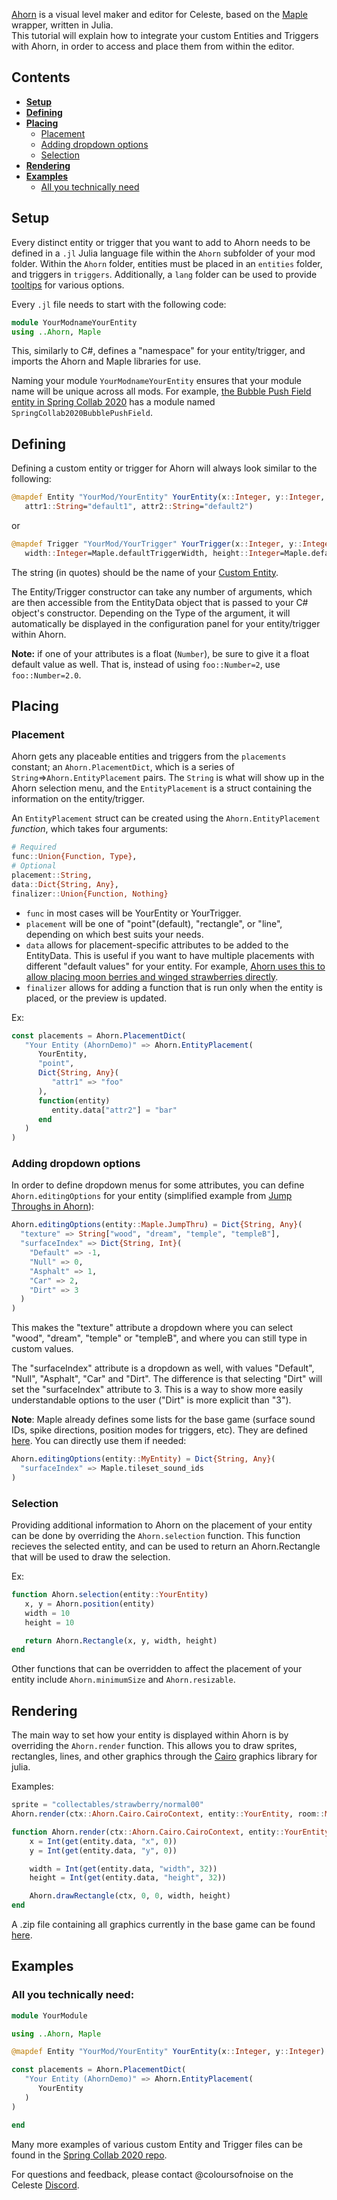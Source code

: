 [Ahorn](https://github.com/CelestialCartographers/Ahorn) is a visual level maker and editor for Celeste, based on the 
[Maple](https://github.com/CelestialCartographers/Maple) wrapper, written in Julia.  
This tutorial will explain how to integrate your custom Entities and Triggers with Ahorn, in order to access and place them from within the editor.

## Contents
- [**Setup**](#setup)
- [**Defining**](#defining)
- [**Placing**](#placing)
  - [Placement](#placement)
  - [Adding dropdown options](#adding-dropdown-options)
  - [Selection](#selection)
- [**Rendering**](#rendering)
- [**Examples**](#examples)
  - [All you technically need](#all-you-technically-need)

## Setup
Every distinct entity or trigger that you want to add to Ahorn needs to be defined in a `.jl` Julia language file within the `Ahorn` subfolder of your mod folder.
Within the `Ahorn` folder, entities must be placed in an `entities` folder, and triggers in `triggers`. Additionally, a `lang` folder can be used to provide [tooltips](https://github.com/EverestAPI/SpringCollab2020/blob/master/Ahorn/lang/en_gb.lang) for various options.

Every `.jl` file needs to start with the following code:
```julia
module YourModnameYourEntity
using ..Ahorn, Maple
```
This, similarly to C#, defines a "namespace" for your entity/trigger, and imports the Ahorn and Maple libraries for use.

Naming your module `YourModnameYourEntity` ensures that your module name will be unique across all mods. For example, [the Bubble Push Field entity in Spring Collab 2020](https://github.com/EverestAPI/SpringCollab2020/blob/master/Ahorn/entities/bubblePushField.jl) has a module named `SpringCollab2020BubblePushField`.

## Defining
Defining a custom entity or trigger for Ahorn will always look similar to the following:
```julia
@mapdef Entity "YourMod/YourEntity" YourEntity(x::Integer, y::Integer,
   attr1::String="default1", attr2::String="default2")
```
or
```julia
@mapdef Trigger "YourMod/YourTrigger" YourTrigger(x::Integer, y::Integer, 
   width::Integer=Maple.defaultTriggerWidth, height::Integer=Maple.defaultTriggerHeight)
```
The string (in quotes) should be the name of your [Custom Entity](Your-First-Code-Mod#creating-custom-entities-and-triggers).

The Entity/Trigger constructor can take any number of arguments, which are then accessible from the EntityData object that is passed to your C# object's constructor.
Depending on the Type of the argument, it will automatically be displayed in the configuration panel for your entity/trigger within Ahorn.

**Note:** if one of your attributes is a float (`Number`), be sure to give it a float default value as well. That is, instead of using `foo::Number=2`, use `foo::Number=2.0`.

## Placing
### Placement
Ahorn gets any placeable entities and triggers from the `placements` constant; an `Ahorn.PlacementDict`, which is a series of `String`=>`Ahorn.EntityPlacement` pairs.
The `String` is what will show up in the Ahorn selection menu, and the `EntityPlacement` is a struct containing the information on the entity/trigger.

An `EntityPlacement` struct can be created using the `Ahorn.EntityPlacement` *function*, which takes four arguments:
```julia
# Required
func::Union{Function, Type},
# Optional
placement::String,
data::Dict{String, Any},
finalizer::Union{Function, Nothing}
```
- `func` in most cases will be YourEntity or YourTrigger.
- `placement` will be one of "point"(default), "rectangle", or "line", depending on which best suits your needs.  
- `data` allows for placement-specific attributes to be added to the EntityData. This is useful if you want to have multiple placements with different "default values" for your entity. For example, [Ahorn uses this to allow placing moon berries and winged strawberries directly](https://github.com/CelestialCartographers/Ahorn/blob/master/src/entities/strawberry.jl#L12).
- `finalizer` allows for adding a function that is run only when the entity is placed, or the preview is updated.

Ex:
```julia
const placements = Ahorn.PlacementDict(
   "Your Entity (AhornDemo)" => Ahorn.EntityPlacement(
      YourEntity,
      "point",
      Dict{String, Any}(
         "attr1" => "foo"
      ),
      function(entity)
         entity.data["attr2"] = "bar"
      end
   )
)
```

### Adding dropdown options
In order to define dropdown menus for some attributes, you can define `Ahorn.editingOptions` for your entity (simplified example from [Jump Throughs in Ahorn](https://github.com/CelestialCartographers/Ahorn/blob/master/src/entities/jumpthru.jl#L21)):
```julia
Ahorn.editingOptions(entity::Maple.JumpThru) = Dict{String, Any}(
  "texture" => String["wood", "dream", "temple", "templeB"],
  "surfaceIndex" => Dict{String, Int}(
    "Default" => -1,
    "Null" => 0,
    "Asphalt" => 1,
    "Car" => 2,
    "Dirt" => 3
  )
)
```

This makes the "texture" attribute a dropdown where you can select "wood", "dream", "temple" or "templeB", and where you can still type in custom values. 

The "surfaceIndex" attribute is a dropdown as well, with values "Default", "Null", "Asphalt", "Car" and "Dirt". The difference is that selecting "Dirt" will set the "surfaceIndex" attribute to 3. This is a way to show more easily understandable options to the user ("Dirt" is more explicit than "3").

**Note**: Maple already defines some lists for the base game (surface sound IDs, spike directions, position modes for triggers, etc). They are defined [here](https://github.com/CelestialCartographers/Maple/blob/master/src/enums.jl). You can directly use them if needed:
```julia
Ahorn.editingOptions(entity::MyEntity) = Dict{String, Any}(
  "surfaceIndex" => Maple.tileset_sound_ids
)
```

### Selection
Providing additional information to Ahorn on the placement of your entity can be done by overriding the `Ahorn.selection` function.
This function recieves the selected entity, and can be used to return an Ahorn.Rectangle that will be used to draw the selection.

Ex:
```julia
function Ahorn.selection(entity::YourEntity)
   x, y = Ahorn.position(entity)
   width = 10
   height = 10

   return Ahorn.Rectangle(x, y, width, height)
end
```

Other functions that can be overridden to affect the placement of your entity include `Ahorn.minimumSize` and `Ahorn.resizable`.

## Rendering
The main way to set how your entity is displayed within Ahorn is by overriding the `Ahorn.render` function.
This allows you to draw sprites, rectangles, lines, and other graphics through the 
[Cairo](https://github.com/JuliaGraphics/Cairo.jl) graphics library for julia.

Examples:
```julia
sprite = "collectables/strawberry/normal00"
Ahorn.render(ctx::Ahorn.Cairo.CairoContext, entity::YourEntity, room::Maple.Room) = Ahorn.drawSprite(ctx, sprite, 0,0)
```

```julia
function Ahorn.render(ctx::Ahorn.Cairo.CairoContext, entity::YourEntity, room::Maple.Room)
    x = Int(get(entity.data, "x", 0))
    y = Int(get(entity.data, "y", 0))

    width = Int(get(entity.data, "width", 32))
    height = Int(get(entity.data, "height", 32))

    Ahorn.drawRectangle(ctx, 0, 0, width, height)
end
```

A .zip file containing all graphics currently in the base game can be found [here](../General/Useful-Links#Dumped-graphics).


## Examples
### All you technically need:
```julia
module YourModule

using ..Ahorn, Maple

@mapdef Entity "YourMod/YourEntity" YourEntity(x::Integer, y::Integer)

const placements = Ahorn.PlacementDict(
   "Your Entity (AhornDemo)" => Ahorn.EntityPlacement(
      YourEntity
   )
)

end
```

Many more examples of various custom Entity and Trigger files can be found in the [Spring Collab 2020 repo](https://github.com/EverestAPI/SpringCollab2020/tree/master/Ahorn).

For questions and feedback, please contact @coloursofnoise on the Celeste [Discord](https://discord.gg/6qjaePQ).